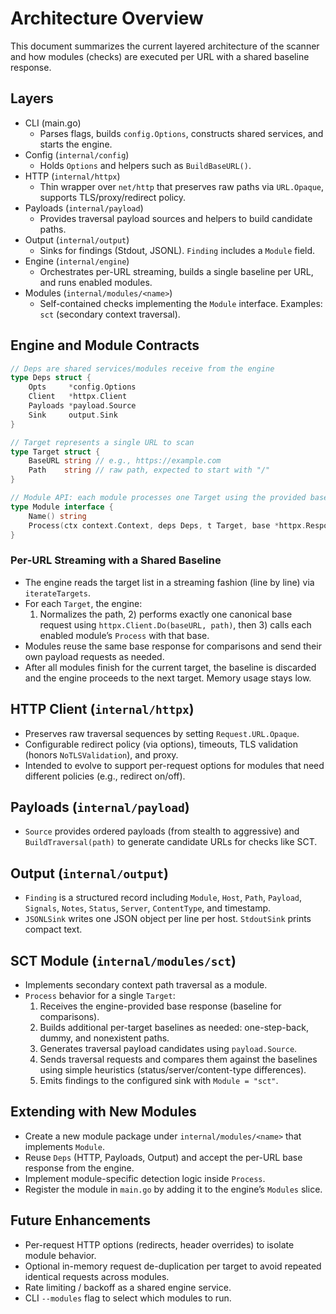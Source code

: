 # Architecture Overview

This document summarizes the current layered architecture of the scanner and how modules (checks) are executed per URL with a shared baseline response.

## Layers
- CLI (main.go)
  - Parses flags, builds `config.Options`, constructs shared services, and starts the engine.
- Config (`internal/config`)
  - Holds `Options` and helpers such as `BuildBaseURL()`.
- HTTP (`internal/httpx`)
  - Thin wrapper over `net/http` that preserves raw paths via `URL.Opaque`, supports TLS/proxy/redirect policy.
- Payloads (`internal/payload`)
  - Provides traversal payload sources and helpers to build candidate paths.
- Output (`internal/output`)
  - Sinks for findings (Stdout, JSONL). `Finding` includes a `Module` field.
- Engine (`internal/engine`)
  - Orchestrates per-URL streaming, builds a single baseline per URL, and runs enabled modules.
- Modules (`internal/modules/<name>`)
  - Self-contained checks implementing the `Module` interface. Examples: `sct` (secondary context traversal).

## Engine and Module Contracts

```go
// Deps are shared services/modules receive from the engine
type Deps struct {
    Opts     *config.Options
    Client   *httpx.Client
    Payloads *payload.Source
    Sink     output.Sink
}

// Target represents a single URL to scan
type Target struct {
    BaseURL string // e.g., https://example.com
    Path    string // raw path, expected to start with "/"
}

// Module API: each module processes one Target using the provided base response
type Module interface {
    Name() string
    Process(ctx context.Context, deps Deps, t Target, base *httpx.Response) error
}
```

### Per‑URL Streaming with a Shared Baseline
- The engine reads the target list in a streaming fashion (line by line) via `iterateTargets`.
- For each `Target`, the engine:
  1) Normalizes the path, 2) performs exactly one canonical base request using `httpx.Client.Do(baseURL, path)`, then 3) calls each enabled module’s `Process` with that base.
- Modules reuse the same base response for comparisons and send their own payload requests as needed.
- After all modules finish for the current target, the baseline is discarded and the engine proceeds to the next target. Memory usage stays low.

## HTTP Client (`internal/httpx`)
- Preserves raw traversal sequences by setting `Request.URL.Opaque`.
- Configurable redirect policy (via options), timeouts, TLS validation (honors `NoTLSValidation`), and proxy.
- Intended to evolve to support per-request options for modules that need different policies (e.g., redirect on/off).

## Payloads (`internal/payload`)
- `Source` provides ordered payloads (from stealth to aggressive) and `BuildTraversal(path)` to generate candidate URLs for checks like SCT.

## Output (`internal/output`)
- `Finding` is a structured record including `Module`, `Host`, `Path`, `Payload`, `Signals`, `Notes`, `Status`, `Server`, `ContentType`, and timestamp.
- `JSONLSink` writes one JSON object per line per host. `StdoutSink` prints compact text.

## SCT Module (`internal/modules/sct`)
- Implements secondary context path traversal as a module.
- `Process` behavior for a single `Target`:
  1) Receives the engine-provided base response (baseline for comparisons).
  2) Builds additional per-target baselines as needed: one-step-back, dummy, and nonexistent paths.
  3) Generates traversal payload candidates using `payload.Source`.
  4) Sends traversal requests and compares them against the baselines using simple heuristics (status/server/content-type differences).
  5) Emits findings to the configured sink with `Module = "sct"`.

## Extending with New Modules
- Create a new module package under `internal/modules/<name>` that implements `Module`.
- Reuse `Deps` (HTTP, Payloads, Output) and accept the per-URL base response from the engine.
- Implement module-specific detection logic inside `Process`.
- Register the module in `main.go` by adding it to the engine’s `Modules` slice.

## Future Enhancements
- Per-request HTTP options (redirects, header overrides) to isolate module behavior.
- Optional in-memory request de-duplication per target to avoid repeated identical requests across modules.
- Rate limiting / backoff as a shared engine service.
- CLI `--modules` flag to select which modules to run.

